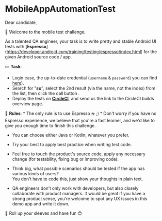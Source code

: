 ﻿# MobileAppAutomationTest

Dear candidate,

🎈 Welcome to the mobile test challenge.

As a talented QA engineer, your task is to write pretty and stable Android UI tests with [**Espresso**]
(https://developer.android.com/training/testing/espresso/index.html) for the given Android source code / app.

✏️ **Task**:
* Login case, the up-to-date credential (`username` & `password`)
 you can find [here](https://randomuser.me/api/?seed=a1f30d446f820665)).
* Search for "***sa***", 
select the 2nd result (via the name, not the index) from the list, then click the call button
.
* Deploy the tests on [**CircleCI**](https://circleci.com/), and send us the link to the CircleCI builds overview page.

📖 **Rules**:
* 
The only rule is to use Espresso ☕ ;)
* 
Don't worry if you have no Espresso experience, we believe that you're a fast learner, 
and we'd like to give you enough time to finish this challenge.
* You can choose either Java or Kotlin, whatever you prefer.

* Try your best to apply best practice when writing test code.
* Feel free to touch the product's source code, apply any necessary change (for testability, fixing bug or improving code).

* Think big, what possible scenarios should be tested if the app has various kinds of users?  
You don't have to code this, just show your thoughts in plain text.
* QA engineers don't only work with developers, 
but also closely collaborate with product managers. 
 It would be great if you have a strong product sense, you're welcome to spot any UX issues in this demo app and write it down.

💪 Roll up your sleeves and have fun 😊
